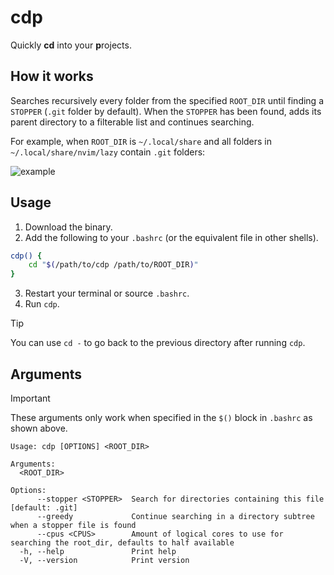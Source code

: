 # cdp

Quickly **cd** into your **p**rojects.

## How it works

Searches recursively every folder from the specified `ROOT_DIR` until finding a `STOPPER` (`.git` folder by default).
When the `STOPPER` has been found, adds its parent directory to a filterable list and continues searching.

For example, when `ROOT_DIR` is `~/.local/share` and all folders in `~/.local/share/nvim/lazy` contain `.git` folders:

![example](https://i.imgur.com/M57wLmL.png)

## Usage

1. Download the binary.
2. Add the following to your `.bashrc` (or the equivalent file in other shells).

```bash
cdp() {
	cd "$(/path/to/cdp /path/to/ROOT_DIR)"
}
```

3. Restart your terminal or source `.bashrc`.
4. Run `cdp`.

> [!TIP]
> You can use `cd -` to go back to the previous directory after running `cdp`.

## Arguments

> [!IMPORTANT]
> These arguments only work when specified in the `$()` block in `.bashrc` as shown above.

```
Usage: cdp [OPTIONS] <ROOT_DIR>

Arguments:
  <ROOT_DIR>

Options:
      --stopper <STOPPER>  Search for directories containing this file [default: .git]
      --greedy             Continue searching in a directory subtree when a stopper file is found
      --cpus <CPUS>        Amount of logical cores to use for searching the root_dir, defaults to half available
  -h, --help               Print help
  -V, --version            Print version
```
